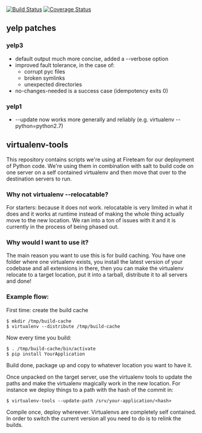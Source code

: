 [![Build Status](https://travis-ci.org/Yelp/virtualenv-tools.svg?branch=master)](https://travis-ci.org/Yelp/virtualenv-tools)
[![Coverage Status](https://img.shields.io/coveralls/Yelp/virtualenv-tools.svg?branch=master)](https://coveralls.io/r/Yelp/virtualenv-tools)

##  yelp patches

### yelp3

* default output much more concise, added a --verbose option
* improved fault tolerance, in the case of:
    * corrupt pyc files
    * broken symlinks
    * unexpected directories
* no-changes-needed is a success case (idempotency exits 0)


### yelp1

* --update now works more generally and reliably (e.g. virtualenv --python=python2.7)


## virtualenv-tools

This repository contains scripts we're using at Fireteam for our
deployment of Python code.  We're using them in combination with
salt to build code on one server on a self contained virtualenv
and then move that over to the destination servers to run.

### Why not virtualenv --relocatable?

For starters: because it does not work.  relocatable is very
limited in what it does and it works at runtime instead of
making the whole thing actually move to the new location.  We
ran into a ton of issues with it and it is currently in the
process of being phased out.

### Why would I want to use it?

The main reason you want to use this is for build caching.  You
have one folder where one virtualenv exists, you install the
latest version of your codebase and all extensions in there, then
you can make the virtualenv relocate to a target location, put it
into a tarball, distribute it to all servers and done!

### Example flow:

First time: create the build cache

```
$ mkdir /tmp/build-cache
$ virtualenv --distribute /tmp/build-cache
```

Now every time you build:

```
$ . /tmp/build-cache/bin/activate
$ pip install YourApplication
```

Build done, package up and copy to whatever location you want to have it.

Once unpacked on the target server, use the virtualenv tools to
update the paths and make the virtualenv magically work in the new
location.  For instance we deploy things to a path with the
hash of the commit in:

```
$ virtualenv-tools --update-path /srv/your-application/<hash>
```

Compile once, deploy whereever.  Virtualenvs are completely self
contained.  In order to switch the current version all you need to
do is to relink the builds.
